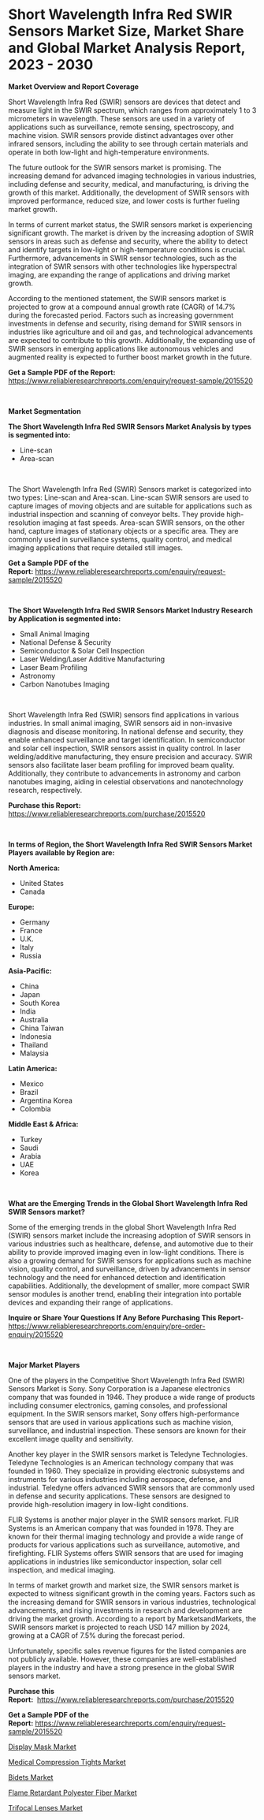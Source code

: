 <p><h1>Short Wavelength Infra Red SWIR Sensors Market Size, Market Share and Global Market Analysis Report, 2023 - 2030</h1></p><p><strong>Market Overview and Report Coverage</strong></p>
<p><p>Short Wavelength Infra Red (SWIR) sensors are devices that detect and measure light in the SWIR spectrum, which ranges from approximately 1 to 3 micrometers in wavelength. These sensors are used in a variety of applications such as surveillance, remote sensing, spectroscopy, and machine vision. SWIR sensors provide distinct advantages over other infrared sensors, including the ability to see through certain materials and operate in both low-light and high-temperature environments.</p><p>The future outlook for the SWIR sensors market is promising. The increasing demand for advanced imaging technologies in various industries, including defense and security, medical, and manufacturing, is driving the growth of this market. Additionally, the development of SWIR sensors with improved performance, reduced size, and lower costs is further fueling market growth.</p><p>In terms of current market status, the SWIR sensors market is experiencing significant growth. The market is driven by the increasing adoption of SWIR sensors in areas such as defense and security, where the ability to detect and identify targets in low-light or high-temperature conditions is crucial. Furthermore, advancements in SWIR sensor technologies, such as the integration of SWIR sensors with other technologies like hyperspectral imaging, are expanding the range of applications and driving market growth.</p><p>According to the mentioned statement, the SWIR sensors market is projected to grow at a compound annual growth rate (CAGR) of 14.7% during the forecasted period. Factors such as increasing government investments in defense and security, rising demand for SWIR sensors in industries like agriculture and oil and gas, and technological advancements are expected to contribute to this growth. Additionally, the expanding use of SWIR sensors in emerging applications like autonomous vehicles and augmented reality is expected to further boost market growth in the future.</p></p>
<p><strong>Get a Sample PDF of the Report:</strong> <a href="https://www.reliableresearchreports.com/enquiry/request-sample/2015520">https://www.reliableresearchreports.com/enquiry/request-sample/2015520</a></p>
<p>&nbsp;</p>
<p><strong>Market Segmentation</strong></p>
<p><strong>The Short Wavelength Infra Red SWIR Sensors Market Analysis by types is segmented into:</strong></p>
<p><ul><li>Line-scan</li><li>Area-scan</li></ul></p>
<p>&nbsp;</p>
<p><p>The Short Wavelength Infra Red (SWIR) Sensors market is categorized into two types: Line-scan and Area-scan. Line-scan SWIR sensors are used to capture images of moving objects and are suitable for applications such as industrial inspection and scanning of conveyor belts. They provide high-resolution imaging at fast speeds. Area-scan SWIR sensors, on the other hand, capture images of stationary objects or a specific area. They are commonly used in surveillance systems, quality control, and medical imaging applications that require detailed still images.</p></p>
<p><strong>Get a Sample PDF of the Report:</strong>&nbsp;<a href="https://www.reliableresearchreports.com/enquiry/request-sample/2015520">https://www.reliableresearchreports.com/enquiry/request-sample/2015520</a></p>
<p>&nbsp;</p>
<p><strong>The Short Wavelength Infra Red SWIR Sensors Market Industry Research by Application is segmented into:</strong></p>
<p><ul><li>Small Animal Imaging</li><li>National Defense & Security</li><li>Semiconductor & Solar Cell Inspection</li><li>Laser Welding/Laser Additive Manufacturing</li><li>Laser Beam Profiling</li><li>Astronomy</li><li>Carbon Nanotubes Imaging</li></ul></p>
<p>&nbsp;</p>
<p><p>Short Wavelength Infra Red (SWIR) sensors find applications in various industries. In small animal imaging, SWIR sensors aid in non-invasive diagnosis and disease monitoring. In national defense and security, they enable enhanced surveillance and target identification. In semiconductor and solar cell inspection, SWIR sensors assist in quality control. In laser welding/additive manufacturing, they ensure precision and accuracy. SWIR sensors also facilitate laser beam profiling for improved beam quality. Additionally, they contribute to advancements in astronomy and carbon nanotubes imaging, aiding in celestial observations and nanotechnology research, respectively.</p></p>
<p><strong>Purchase this Report:</strong>&nbsp; <a href="https://www.reliableresearchreports.com/purchase/2015520">https://www.reliableresearchreports.com/purchase/2015520</a></p>
<p>&nbsp;</p>
<p><strong>In terms of Region, the Short Wavelength Infra Red SWIR Sensors Market Players available by Region are:</strong></p>
<p>
    <p> <strong> North America: </strong>
        <ul>
            <li>United States</li>
            <li>Canada</li>
        </ul>
        </p> 
    <p> <strong> Europe: </strong>
        <ul>
            <li>Germany</li>
            <li>France</li>
            <li>U.K.</li>
            <li>Italy</li>
            <li>Russia</li>
        </ul>
        </p> 
    <p> <strong> Asia-Pacific: </strong>
        <ul>
            <li>China</li>
            <li>Japan</li>
            <li>South Korea</li>
            <li>India</li>
            <li>Australia</li>
            <li>China Taiwan</li>
            <li>Indonesia</li>
            <li>Thailand</li>
            <li>Malaysia</li>
        </ul>
        </p> 
    <p> <strong> Latin America: </strong>
        <ul>
            <li>Mexico</li>
            <li>Brazil</li>
            <li>Argentina Korea</li>
            <li>Colombia</li>
        </ul>
        </p> 
    <p> <strong> Middle East & Africa: </strong>
        <ul>
            <li>Turkey</li>
            <li>Saudi</li>
            <li>Arabia</li>
            <li>UAE</li>
            <li>Korea</li>
        </ul>
    </p>
    </p>
<p>&nbsp;</p>
<p><strong>What are the Emerging Trends in the Global Short Wavelength Infra Red SWIR Sensors market?</strong></p>
<p><p>Some of the emerging trends in the global Short Wavelength Infra Red (SWIR) sensors market include the increasing adoption of SWIR sensors in various industries such as healthcare, defense, and automotive due to their ability to provide improved imaging even in low-light conditions. There is also a growing demand for SWIR sensors for applications such as machine vision, quality control, and surveillance, driven by advancements in sensor technology and the need for enhanced detection and identification capabilities. Additionally, the development of smaller, more compact SWIR sensor modules is another trend, enabling their integration into portable devices and expanding their range of applications.</p></p>
<p><strong>Inquire or Share Your Questions If Any Before Purchasing This Report</strong>- <a href="https://www.reliableresearchreports.com/enquiry/pre-order-enquiry/2015520">https://www.reliableresearchreports.com/enquiry/pre-order-enquiry/2015520</a></p>
<p>&nbsp;</p>
<p><strong>Major Market Players</strong></p>
<p><p>One of the players in the Competitive Short Wavelength Infra Red (SWIR) Sensors Market is Sony. Sony Corporation is a Japanese electronics company that was founded in 1946. They produce a wide range of products including consumer electronics, gaming consoles, and professional equipment. In the SWIR sensors market, Sony offers high-performance sensors that are used in various applications such as machine vision, surveillance, and industrial inspection. These sensors are known for their excellent image quality and sensitivity.</p><p>Another key player in the SWIR sensors market is Teledyne Technologies. Teledyne Technologies is an American technology company that was founded in 1960. They specialize in providing electronic subsystems and instruments for various industries including aerospace, defense, and industrial. Teledyne offers advanced SWIR sensors that are commonly used in defense and security applications. These sensors are designed to provide high-resolution imagery in low-light conditions.</p><p>FLIR Systems is another major player in the SWIR sensors market. FLIR Systems is an American company that was founded in 1978. They are known for their thermal imaging technology and provide a wide range of products for various applications such as surveillance, automotive, and firefighting. FLIR Systems offers SWIR sensors that are used for imaging applications in industries like semiconductor inspection, solar cell inspection, and medical imaging.</p><p>In terms of market growth and market size, the SWIR sensors market is expected to witness significant growth in the coming years. Factors such as the increasing demand for SWIR sensors in various industries, technological advancements, and rising investments in research and development are driving the market growth. According to a report by MarketsandMarkets, the SWIR sensors market is projected to reach USD 147 million by 2024, growing at a CAGR of 7.5% during the forecast period.</p><p>Unfortunately, specific sales revenue figures for the listed companies are not publicly available. However, these companies are well-established players in the industry and have a strong presence in the global SWIR sensors market.</p></p>
<p><strong>Purchase this Report:</strong>&nbsp;&nbsp;<a href="https://www.reliableresearchreports.com/purchase/2015520">https://www.reliableresearchreports.com/purchase/2015520</a></p>
<p></p>
<p><strong>Get a Sample PDF of the Report:</strong>&nbsp;<a href="https://www.reliableresearchreports.com/enquiry/request-sample/2015520">https://www.reliableresearchreports.com/enquiry/request-sample/2015520</a></p>
<p><p><a href="https://github.com/lilstefpacute/Market-Research-Report-List-1/blob/main/display-mask-market.md">Display Mask Market</a></p><p><a href="https://www.linkedin.com/pulse/medical-compression-tights-market-size-growth-forecast-7gh3f/">Medical Compression Tights Market</a></p><p><a href="https://medium.com/@santo151299/decoding-bidets-market-metrics-market-share-trends-and-growth-patterns-d2375d155fb0">Bidets Market</a></p><p><a href="https://medium.com/@sanju991215/flame-retardant-polyester-fiber-market-size-market-outlook-and-market-forecast-2023-to-2030-c37906ebac20">Flame Retardant Polyester Fiber Market</a></p><p><a href="https://www.linkedin.com/pulse/trifocal-lenses-market-challenges-opportunities-growth-drivers-wwgjf/">Trifocal Lenses Market</a></p></p>